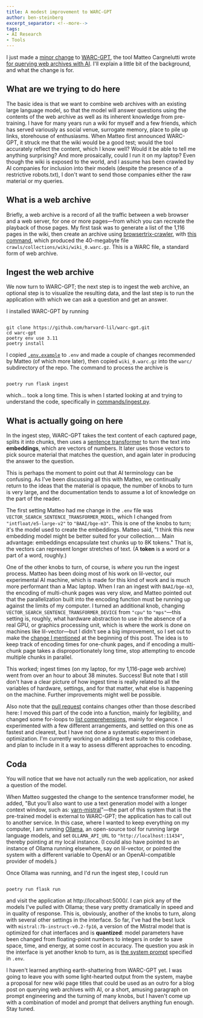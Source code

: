 ```yaml
---
title: A modest improvement to WARC-GPT
author: ben-steinberg
excerpt_separator: <!--more-->
tags:
- AI Research
- Tools
---
```


I just made a [minor
change](https://github.com/harvard-lil/warc-gpt/pull/7) to
[WARC-GPT](https://github.com/harvard-lil/warc-gpt), the tool Matteo
Cargnelutti wrote [for querying web archives with
AI](https://lil.law.harvard.edu/blog/2024/02/12/warc-gpt-an-open-source-tool-for-exploring-web-archives-with-ai/). I'll
explain a little bit of the background, and what the change is for.

## What are we trying to do here

The basic idea is that we want to combine web archives with an
existing large language model, so that the model will answer questions
using the contents of the web archive as well as its inherent
knowledge from pre-training. I have for many years run a wiki for
myself and a few friends, which has served variously as social venue,
surrogate memory, place to pile up links, storehouse of
enthusiasms. When Matteo first announced WARC-GPT, it struck me that
the wiki would be a good test; would the tool accurately reflect the
content, which I know well? Would it be able to tell me anything
surprising? And more prosaically, could I run it on my laptop?  Even
though the wiki is exposed to the world, and I assume has been crawled
by AI companies for inclusion into their models (despite the presence
of a restrictive robots.txt), I don't want to send those companies
either the raw material or my queries.

<!--more-->

## What is a web archive

Briefly, a web archive is a record of all the traffic between a web
browser and a web server, for one or more pages—from which you can
recreate the playback of those pages. My first task was to generate a
list of the 1,116 pages in the wiki, then create an archive using
[browsertrix-crawler](https://github.com/webrecorder/browsertrix-crawler),
with [this
command](https://gist.github.com/bensteinberg/a4ec60783e813471a6445e7d08f19cd8),
which produced the 40-megabyte file
`crawls/collections/wiki/wiki_0.warc.gz`. This is a WARC file, a
standard form of web archive.

## Ingest the web archive

We now turn to WARC-GPT; the next step is to ingest the web archive,
an optional step is to visualize the resulting data, and the last step
is to run the application with which we can ask a question and get an
answer. 

I installed WARC-GPT by running

<pre><code>
git clone https://github.com/harvard-lil/warc-gpt.git
cd warc-gpt
poetry env use 3.11
poetry install
</code></pre>

I copied
[`.env.example`](https://github.com/harvard-lil/warc-gpt/blob/main/.env.example)
to `.env` and made a couple of changes recommended by Matteo (of which
more later), then copied `wiki_0.warc.gz` into the `warc/`
subdirectory of the repo. The command to process the archive is

<pre><code>
poetry run flask ingest
</code></pre>

which... took a long time. This is when I started looking at and
trying to understand the code, specifically in
[commands/ingest.py](https://github.com/harvard-lil/warc-gpt/blob/main/warc_gpt/commands/ingest.py).

## What is actually going on here

In the ingest step, WARC-GPT takes the text content of each captured
page, splits it into chunks, then uses a [sentence
transformer](https://www.sbert.net/) to turn the text into
**embeddings**, which are vectors of numbers. It later uses those
vectors to pick source material that matches the question, and again
later in producing the answer to the question.

This is perhaps the moment to point out that AI terminology can be
confusing. As I've been discussing all this with Matteo, we
continually return to the ideas that the material is opaque, the
number of knobs to turn is very large, and the documentation tends to
assume a lot of knowledge on the part of the reader.

The first setting Matteo had me change in the `.env` file was
`VECTOR_SEARCH_SENTENCE_TRANSFORMER_MODEL`, which I changed from
`"intfloat/e5-large-v2"` to `"BAAI/bge-m3"`. This is one of the knobs
to turn; it's the model used to create the embeddings. Matteo said, "I
think this new embedding model might be better suited for your
collection.... Main advantage: embeddings encapsulate text chunks up
to 8K tokens." That is, the vectors can represent longer stretches of
text. (A **token** is a word or a part of a word, roughly.)

One of the other knobs to turn, of course, is _where_ you run the
ingest process. Matteo has been doing most of his work on lil-vector,
our experimental AI machine, which is made for this kind of work and
is much more performant than a Mac laptop. When I ran an ingest with
`BAAI/bge-m3`, the encoding of multi-chunk pages was very slow, and
Matteo pointed out that the parallelization built into the encoding
function must be running up against the limits of my computer. I
turned an additional knob, changing
`VECTOR_SEARCH_SENTENCE_TRANSFORMER_DEVICE` from `"cpu"` to
`"mps"`—this setting is, roughly, what hardware abstraction to use in
the absence of a real GPU, or graphics processing unit, which is where
the work is done on machines like lil-vector—but I didn't see a big
improvement, so I set out to make the [change I
mentioned](https://github.com/harvard-lil/warc-gpt/pull/7) at the
beginning of this post. The idea is to keep track of encoding times
for one-chunk pages, and if encoding a multi-chunk page takes a
disproportionately long time, stop attempting to encode multiple
chunks in parallel.

This worked; ingest times (on my laptop, for my 1,116-page web
archive) went from over an hour to about 38 minutes. Success! But note
that I still don't have a clear picture of how ingest time is really
related to all the variables of hardware, settings, and for that
matter, what else is happening on the machine. Further improvements
might well be possible.

Also note that the [pull
request](https://github.com/harvard-lil/warc-gpt/pull/7) contains
changes other than those described here: I moved this part of the code
into a function, mainly for legibility, and changed some for-loops to
[list
comprehensions](https://docs.python.org/3/tutorial/datastructures.html#list-comprehensions),
mainly for elegance. I experimented with a few different arrangements,
and settled on this one as fastest and clearest, but I have not done a
systematic experiment in optimization. I'm currently working on adding
a test suite to this codebase, and plan to include in it a way to
assess different approaches to encoding.

## Coda

You will notice that we have not actually run the web application, nor
asked a question of the model.

When Matteo suggested the change to the sentence transformer model, he
added, "But you’ll also want to use a text generation model with a
longer context window, such as:
[yarn-mistral](https://ollama.com/library/yarn-mistral)"—the part of
this system that is the pre-trained model is external to WARC-GPT; the
application has to call out to another service. In this case, where I
wanted to keep everything on my computer, I am running
[Ollama](https://ollama.com/), an open-source tool for running large
language models, and set `OLLAMA_API_URL` to
`"http://localhost:11434"`, thereby pointing at my local instance. (I
could also have pointed to an instance of Ollama running elsewhere,
say on lil-vector, or pointed the system with a different variable to
OpenAI or an OpenAI-compatible provider of models.)

Once Ollama was running, and I'd run the ingest step, I could run

<pre><code>
poetry run flask run
</code></pre>

and visit the application at http://localhost:5000/. I can pick any of
the models I've pulled with Ollama; these vary pretty dramatically in
speed and in quality of response. This is, obviously, another of the
knobs to turn, along with several other settings in the interface. So
far, I've had the best luck with `mistral:7b-instruct-v0.2-fp16`, a
version of the Mistral model that is optimized for chat interfaces and
is **quantized**: model parameters have been changed from
floating-point numbers to integers in order to save space, time, and
energy, at some cost in accuracy. The question you ask in the
interface is yet another knob to turn, as is [the system
prompt](https://github.com/harvard-lil/warc-gpt/blob/2187fb119f6156ce72dfce240295a8429428ce6d/.env.example#L24-L62)
specified in `.env`.

I haven't learned anything earth-shattering from WARC-GPT yet. I was
going to leave you with some light-hearted output from the system,
maybe a proposal for new wiki page titles that could be used as an
outro for a blog post on querying web archives with AI, or a short,
amusing paragraph on prompt engineering and the turning of many knobs,
but I haven't come up with a combination of model and prompt that
delivers anything fun enough. Stay tuned.
